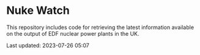 # Nuke Watch

This repository includes code for retrieving the latest information available on the output of EDF nuclear power plants in the UK.

Last updated: 2023-07-26 05:07